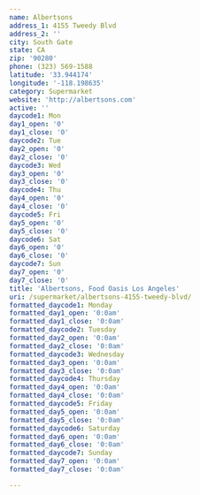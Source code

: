 ```yaml
---
name: Albertsons
address_1: 4155 Tweedy Blvd
address_2: ''
city: South Gate
state: CA
zip: '90280'
phone: (323) 569-1588
latitude: '33.944174'
longitude: '-118.198635'
category: Supermarket
website: 'http://albertsons.com'
active: ''
daycode1: Mon
day1_open: '0'
day1_close: '0'
daycode2: Tue
day2_open: '0'
day2_close: '0'
daycode3: Wed
day3_open: '0'
day3_close: '0'
daycode4: Thu
day4_open: '0'
day4_close: '0'
daycode5: Fri
day5_open: '0'
day5_close: '0'
daycode6: Sat
day6_open: '0'
day6_close: '0'
daycode7: Sun
day7_open: '0'
day7_close: '0'
title: 'Albertsons, Food Oasis Los Angeles'
uri: /supermarket/albertsons-4155-tweedy-blvd/
formatted_daycode1: Monday
formatted_day1_open: '0:0am'
formatted_day1_close: '0:0am'
formatted_daycode2: Tuesday
formatted_day2_open: '0:0am'
formatted_day2_close: '0:0am'
formatted_daycode3: Wednesday
formatted_day3_open: '0:0am'
formatted_day3_close: '0:0am'
formatted_daycode4: Thursday
formatted_day4_open: '0:0am'
formatted_day4_close: '0:0am'
formatted_daycode5: Friday
formatted_day5_open: '0:0am'
formatted_day5_close: '0:0am'
formatted_daycode6: Saturday
formatted_day6_open: '0:0am'
formatted_day6_close: '0:0am'
formatted_daycode7: Sunday
formatted_day7_open: '0:0am'
formatted_day7_close: '0:0am'

---
```



